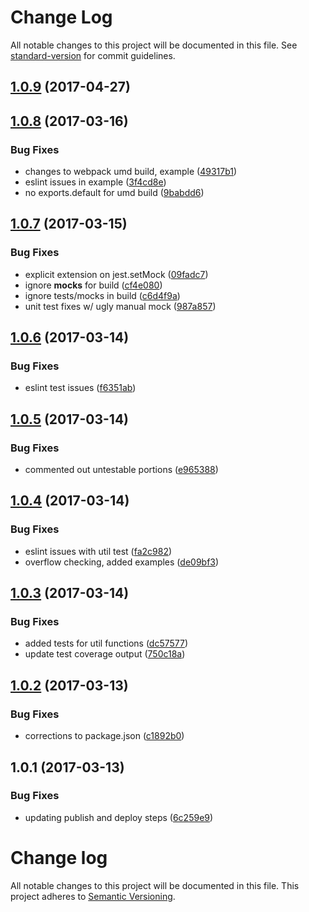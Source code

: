 # Change Log

All notable changes to this project will be documented in this file. See [standard-version](https://github.com/conventional-changelog/standard-version) for commit guidelines.

<a name="1.0.9"></a>
## [1.0.9](https://github.com/datchley/react-scale-text/compare/v1.0.8...v1.0.9) (2017-04-27)



<a name="1.0.8"></a>
## [1.0.8](https://github.com/datchley/react-scale-text/compare/v1.0.7...v1.0.8) (2017-03-16)


### Bug Fixes

* changes to webpack umd build, example ([49317b1](https://github.com/datchley/react-scale-text/commit/49317b1))
* eslint issues in example ([3f4cd8e](https://github.com/datchley/react-scale-text/commit/3f4cd8e))
* no exports.default for umd build ([9babdd6](https://github.com/datchley/react-scale-text/commit/9babdd6))



<a name="1.0.7"></a>
## [1.0.7](https://github.com/datchley/react-scale-text/compare/v1.0.6...v1.0.7) (2017-03-15)


### Bug Fixes

* explicit extension on jest.setMock ([09fadc7](https://github.com/datchley/react-scale-text/commit/09fadc7))
* ignore __mocks__ for build ([cf4e080](https://github.com/datchley/react-scale-text/commit/cf4e080))
* ignore tests/mocks in build ([c6d4f9a](https://github.com/datchley/react-scale-text/commit/c6d4f9a))
* unit test fixes w/ ugly manual mock ([987a857](https://github.com/datchley/react-scale-text/commit/987a857))



<a name="1.0.6"></a>
## [1.0.6](https://github.com/datchley/react-scale-text/compare/v1.0.5...v1.0.6) (2017-03-14)


### Bug Fixes

* eslint test issues ([f6351ab](https://github.com/datchley/react-scale-text/commit/f6351ab))



<a name="1.0.5"></a>
## [1.0.5](https://github.com/datchley/react-scale-text/compare/v1.0.4...v1.0.5) (2017-03-14)


### Bug Fixes

* commented out untestable portions ([e965388](https://github.com/datchley/react-scale-text/commit/e965388))



<a name="1.0.4"></a>
## [1.0.4](https://github.com/datchley/react-scale-text/compare/v1.0.3...v1.0.4) (2017-03-14)


### Bug Fixes

* eslint issues with util test ([fa2c982](https://github.com/datchley/react-scale-text/commit/fa2c982))
* overflow checking, added examples ([de09bf3](https://github.com/datchley/react-scale-text/commit/de09bf3))



<a name="1.0.3"></a>
## [1.0.3](https://github.com/datchley/react-scale-text/compare/v1.0.2...v1.0.3) (2017-03-14)


### Bug Fixes

* added tests for util functions ([dc57577](https://github.com/datchley/react-scale-text/commit/dc57577))
* update test coverage output ([750c18a](https://github.com/datchley/react-scale-text/commit/750c18a))



<a name="1.0.2"></a>
## [1.0.2](https://github.com/datchley/react-scale-text/compare/v1.0.1...v1.0.2) (2017-03-13)


### Bug Fixes

* corrections to package.json ([c1892b0](https://github.com/datchley/react-scale-text/commit/c1892b0))



<a name="1.0.1"></a>
## 1.0.1 (2017-03-13)


### Bug Fixes

* updating publish and deploy steps ([6c259e9](https://github.com/datchley/react-scale-text/commit/6c259e9))



# Change log

All notable changes to this project will be documented in this file.
This project adheres to [Semantic Versioning](http://semver.org/).

